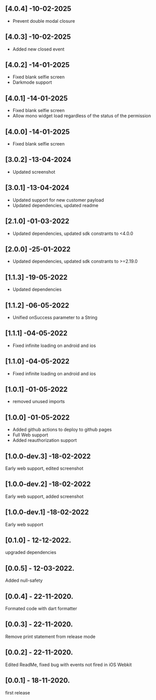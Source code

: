 ## [4.0.4] -10-02-2025
- Prevent double modal closure
## [4.0.3] -10-02-2025
- Added new closed event
## [4.0.2] -14-01-2025
- Fixed blank selfie screen
- Darkmode support
## [4.0.1] -14-01-2025
- Fixed blank selfie screen
- Allow mono widget load regardless of the status of the permission
## [4.0.0] -14-01-2025
- Fixed blank selfie screen
## [3.0.2] -13-04-2024
- Updated screenshot
## [3.0.1] -13-04-2024
- Updated support for new customer payload
- Updated dependencies, updated readme
## [2.1.0] -01-03-2022
- Updated dependencies, updated sdk constrants to <4.0.0
## [2.0.0] -25-01-2022
- Updated dependencies, updated sdk constrants to >=2.19.0
## [1.1.3] -19-05-2022
- Updated dependencies
## [1.1.2] -06-05-2022
- Unified onSuccess parameter to a String
## [1.1.1] -04-05-2022
- Fixed infinite loading on android and ios
## [1.1.0] -04-05-2022
- Fixed infinite loading on android and ios
## [1.0.1] -01-05-2022
- removed unused imports
## [1.0.0] -01-05-2022
- Added github actions to deploy to github pages
- Full Web support
- Added reauthorization support
## [1.0.0-dev.3] -18-02-2022
Early web support, edited screenshot
## [1.0.0-dev.2] -18-02-2022
Early web support, added screenshot
## [1.0.0-dev.1] -18-02-2022
Early web support
## [0.1.0] - 12-12-2022.
upgraded dependencies
## [0.0.5] - 12-03-2022.
Added null-safety
## [0.0.4] - 22-11-2020.
Formated code with dart formatter
## [0.0.3] - 22-11-2020.
Remove print statement from release mode
## [0.0.2] - 22-11-2020.
Edited ReadMe, fixed bug with events not fired in iOS Webkit
## [0.0.1] - 18-11-2020.
first release
